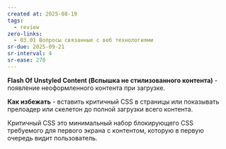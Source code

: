 ```yaml
---
created at: 2025-08-19
tags:
  - review
zero-links:
  - 03.01 Вопросы связанные с веб технологиями
sr-due: 2025-09-21
sr-interval: 4
sr-ease: 270
---
```

**Flash Of Unstyled Content (Вспышка не стилизованного контента)** - появление неоформленного контента при загрузке.

**Как избежать** - вставить критичный CSS в <head> страницы или показывать прелоадер или скелетон до полной загрузки всего контента.

Критичный CSS это минимальный набор блокирующего CSS требуемого для первого экрана с контентом, которую в первую очередь видит пользователь.